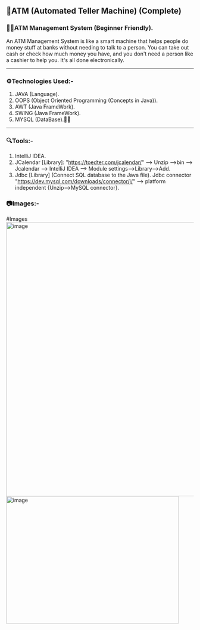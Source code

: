 ## 🏧ATM (Automated Teller Machine) (Complete)

<h3>🧑‍💼ATM Management System (Beginner Friendly).</h3>

  An ATM Management System is like a smart machine that helps people do money stuff at banks without needing to
  talk to a person. You can take out cash or check how much money you have, and you don't need a person like a cashier to help you. It's all done 
  electronically.
  <hr>
 
<h3>⚙️Technologies Used:-</h3>
  
 1) JAVA (Language).
 2) OOPS (Object Oriented Programming (Concepts in Java)).
 3) AWT (Java FrameWork).
 4) SWING (Java FrameWork).
 5) MYSQL (DataBase).😶‍🌫️
  <hr>

<h3>🔍Tools:-</h3>

1) IntelliJ IDEA.
2) JCalendar [Library]:  "https://toedter.com/jcalendar/" --> Unzip -->bin --> Jcalendar --> IntelliJ IDEA --> Module settings-->Library-->Add.
3) Jdbc [Library] (Connect SQL database to the Java file). Jdbc connector "https://dev.mysql.com/downloads/connector/j/" --> platform independent
   {Unzip-->MySQL connector}.
<h3>📷Images:-</h3>

#Images
<img width="1033" height="735" alt="image" src="https://github.com/user-attachments/assets/4b4e661d-8e7f-44e0-b6fe-042d305bd66b" />
<img width="463" height="342" alt="image" src="https://github.com/user-attachments/assets/90d93981-1af1-47e8-a92e-5d1004aa5258" />









